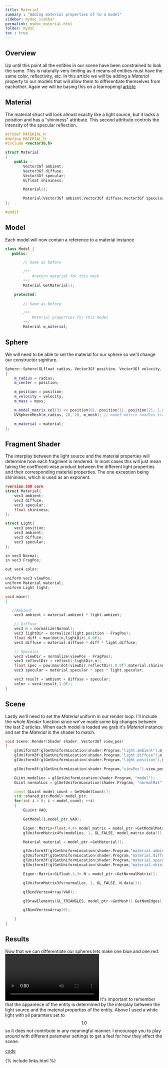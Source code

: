 ```yaml
---
title: Material
summary : "Adding material properties of to a model"
sidebar: mydoc_sidebar
permalink: mydoc_material.html
folder: mydoc
toc : true
---
```


## Overview
Up until this point all the entities in our scene have been constrained to look the same. 
This is naturally very limiting as it means all entities must have the same color, reflectivity, etc.
In this article we will be adding a *Material* property to our models that will allow them to differentiate themselves from eachother.
Again we will be basing this on a learnopengl [article](https://learnopengl.com/#!Lighting/Materials)

## Material
The material struct will look almost exactly like a light source, but it lacks a poisition and has a "shininess" attribute.
This second attribute controls the intensity of the specular reflection.

```c++
#ifndef MATERIAL_H
#define MATERIAL_H
#include <vector3G.h>

struct Material
{
    public :
        Vector3Gf ambient;
        Vector3Gf diffuse;
        Vector3Gf specular;
        GLfloat shininess;

        Material();

        Material(Vector3Gf ambient,Vector3Gf diffuse,Vector3Gf specular,GLfloat shininess);
};

#endif
```

## Model
Each model will now contain a reference to a material instance
```c++
class Model {
   public:

        // Same as before

        /**
            #return material for this mesh
        **/
        Material GetMaterial();

    protected:
        
        // Same as before

        /**
            Material properties for this model
        **/
        Material m_material;
```

## Sphere
We will need to be able to set the material for our sphere so we'll change our constructor signiture.

```c++
Sphere::Sphere(GLfloat radius, Vector3Gf position, Vector3Gf velocity, GLfloat mass, Material material) : Model(), PhysicsEntity()
{
    m_radius = radius;
    m_center = position;

    m_position = position;
    m_velocity = velocity;
    m_mass = mass;

    m_model_matrix.col(3) << position(0), position(1), position(2), 1.0f;
    UVSphereMesh(m_radius, 20, 20, m_mesh); // model matrix handles translation of mesh so we use (0,0,0) as mesh center

    m_material = material;
};
```

## Fragment Shader
The interplay between the light source and the material properties will determine how each fragment is rendered.
In most cases this will just mean taking the coefficent-wise product between the different light properties and their corresponding material properties.
The one exception being shininiess, which is used as an exponent.

```c++
#version 330 core
struct Material{
    vec3 ambient;
    vec3 diffuse;
    vec3 specular;
    float shininess;
};

struct Light{
    vec3 position;
    vec3 ambient;
    vec3 diffuse;
    vec3 specular;
};

in vec3 Normal;
in vec3 FragPos;

out vec4 color;

uniform vec3 viewPos;
uniform Material material;
uniform Light light;

void main()
{

   //Ambient
    vec3 ambient = material.ambient * light.ambient;

    // Diffuse
    vec3 n = normalize(Normal);
    vec3 lightDir = normalize(light.position - FragPos);
    float diff = max(dot(n,lightDir),0.0f);
    vec3 diffuse = material.diffuse * diff * light.diffuse;

    // Specular
    vec3 viewDir = normalize(viewPos - FragPos);
    vec3 reflectDir = reflect(-lightDir,n);
    float spec = pow(max(dot(viewDir,reflectDir),0.0f),material.shininess);
    vec3 specular = material.specular * spec * light.specular;

    vec3 result = ambient + diffuse + specular;
    color = vec4(result,1.0f);
}
```

## Scene
Lastly we'll need to set the *Material* uniform in our render loop.
I'll include the whole *Render* function since we've made some big changes between the last 2 articles.
When each model is loaded we grab it's *Material* instance and set the *Material* in the shader to match.
```c++
void Scene::Render(Shader shader, Vector3Gf view_pos)
{
    glUniform3f(glGetUniformLocation(shader.Program,"light.ambient"),m_light.ambient(0),m_light.ambient(1),m_light.ambient(2));
    glUniform3f(glGetUniformLocation(shader.Program,"light.diffuse"),m_light.diffuse(0),m_light.diffuse(1),m_light.diffuse(2));
    glUniform3f(glGetUniformLocation(shader.Program,"light.position"),m_light.position(0),m_light.position(1),m_light.position(2));

    glUniform3f(glGetUniformLocation(shader.Program,"viewPos"),view_pos(0), view_pos(1), view_pos(2));

    GLint modelLoc = glGetUniformLocation(shader.Program, "model");
    GLint normalLoc = glGetUniformLocation(shader.Program, "normalMat");

    const GLuint model_count = GetModelCount();
    std::shared_ptr<Model> model_ptr;
    for(int i = 0; i < model_count; ++i)
    {
        GLuint VAO;

        GetModel(i,model_ptr,VAO);

        Eigen::Matrix<float,4,4> model_matrix = model_ptr->GetModelMatrix();
        glUniformMatrix4fv(modelLoc, 1, GL_FALSE, model_matrix.data());

        Material material = model_ptr->GetMaterial();

        glUniform3f(glGetUniformLocation(shader.Program,"material.ambient"),material.ambient(0),material.ambient(1),material.ambient(2));
        glUniform3f(glGetUniformLocation(shader.Program,"material.diffuse"),material.diffuse(0),material.diffuse(1),material.diffuse(2));
        glUniform3f(glGetUniformLocation(shader.Program,"material.specular"),material.specular(0),material.specular(1),material.specular(2));
        glUniform1f(glGetUniformLocation(shader.Program,"material.shininess"),material.shininess);

        Eigen::Matrix<GLfloat,3,3> N = model_ptr->GetNormalMatrix();

        glUniformMatrix3fv(normalLoc, 1, GL_FALSE, N.data());

        glBindVertexArray(VAO);

        glDrawElements(GL_TRIANGLES, model_ptr->GetMesh().GetNumEdges(), GL_UNSIGNED_INT,0);

        glBindVertexArray(0);

    }
}
```

## Results
Now that we can differentiate our spheres lets make one blue and one red. 
<video controls>
    <source src="./images/Material/material.webm" type="video/webm"/>
</video>
It's important to remember that the apparence of the entity is determined by the interplay between the light source and the material properties of the entity.
Above I used a white light with all paramters set to $$1.0$$ so it does not contribute in any meaningful manner.
I encourage you to play around with different parameter settings to get a feel for how they affect the scene.

[code](https://github.com/AdamSturge/Engine/tree/blog_material)

{% include links.html %}
